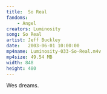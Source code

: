 ```yaml
---
title:  So Real
fandoms:
    - Angel
creators: Luminosity
song: So Real
artist: Jeff Buckley
date:   2003-06-01 10:00:00
mp4name: Luminosity-033-So-Real.m4v
mp4size: 49.54 MB
width: 848
height: 480
---
```


Wes dreams.
  